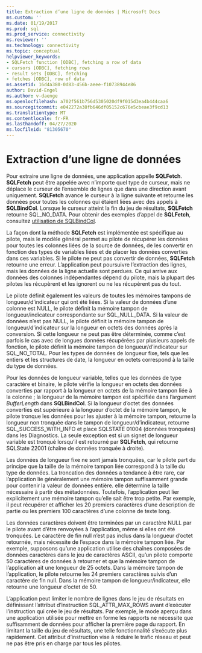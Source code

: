 ```yaml
---
title: Extraction d’une ligne de données | Microsoft Docs
ms.custom: ''
ms.date: 01/19/2017
ms.prod: sql
ms.prod_service: connectivity
ms.reviewer: ''
ms.technology: connectivity
ms.topic: conceptual
helpviewer_keywords:
- SQLFetch function [ODBC], fetching a row of data
- cursors [ODBC], fetching rows
- result sets [ODBC], fetching
- fetches [ODBC], row of data
ms.assetid: 16d4a380-0d83-456b-aeee-f10738944e86
author: David-Engel
ms.author: v-daenge
ms.openlocfilehash: a702f561b756d5305020df9f015d3ea4b444caa6
ms.sourcegitcommit: e042272a38fb646df05152c676e5cbeae3f9cd13
ms.translationtype: MT
ms.contentlocale: fr-FR
ms.lasthandoff: 04/27/2020
ms.locfileid: "81305670"
---
```

# <a name="fetching-a-row-of-data"></a>Extraction d’une ligne de données
Pour extraire une ligne de données, une application appelle **SQLFetch**. **SQLFetch** peut être appelée avec n’importe quel type de curseur, mais ne déplace le curseur de l’ensemble de lignes que dans une direction avant uniquement. **SQLFetch** avance le curseur à la ligne suivante et retourne les données pour toutes les colonnes qui étaient liées avec des appels à **SQLBindCol**. Lorsque le curseur atteint la fin du jeu de résultats, **SQLFetch** retourne SQL_NO_DATA. Pour obtenir des exemples d’appel de **SQLFetch**, consultez [utilisation de SQLBindCol](../../../odbc/reference/develop-app/using-sqlbindcol.md).  
  
 La façon dont la méthode **SQLFetch** est implémentée est spécifique au pilote, mais le modèle général permet au pilote de récupérer les données pour toutes les colonnes liées de la source de données, de les convertir en fonction des types de variables liées et de placer les données converties dans ces variables. Si le pilote ne peut pas convertir de données, **SQLFetch** retourne une erreur. L’application peut poursuivre l’extraction des lignes, mais les données de la ligne actuelle sont perdues. Ce qui arrive aux données des colonnes indépendantes dépend du pilote, mais la plupart des pilotes les récupèrent et les ignorent ou ne les récupèrent pas du tout.  
  
 Le pilote définit également les valeurs de toutes les mémoires tampons de longueur/d’indicateur qui ont été liées. Si la valeur de données d’une colonne est NULL, le pilote définit la mémoire tampon de longueur/indicateur correspondante sur SQL_NULL_DATA. Si la valeur de données n’est pas NULL, le pilote définit la mémoire tampon de longueur/d’indicateur sur la longueur en octets des données après la conversion. Si cette longueur ne peut pas être déterminée, comme c’est parfois le cas avec de longues données récupérées par plusieurs appels de fonction, le pilote définit la mémoire tampon de longueur/d’indicateur sur SQL_NO_TOTAL. Pour les types de données de longueur fixe, tels que les entiers et les structures de date, la longueur en octets correspond à la taille du type de données.  
  
 Pour les données de longueur variable, telles que les données de type caractère et binaire, le pilote vérifie la longueur en octets des données converties par rapport à la longueur en octets de la mémoire tampon liée à la colonne ; la longueur de la mémoire tampon est spécifiée dans l’argument *BufferLength* dans **SQLBindCol**. Si la longueur d’octet des données converties est supérieure à la longueur d’octet de la mémoire tampon, le pilote tronque les données pour les ajuster à la mémoire tampon, retourne la longueur non tronquée dans le tampon de longueur/d’indicateur, retourne SQL_SUCCESS_WITH_INFO et place SQLSTATE 01004 (données tronquées) dans les Diagnostics. La seule exception est si un signet de longueur variable est tronqué lorsqu’il est retourné par **SQLFetch**, qui retourne SQLState 22001 (chaîne de données tronquée à droite).  
  
 Les données de longueur fixe ne sont jamais tronquées, car le pilote part du principe que la taille de la mémoire tampon liée correspond à la taille du type de données. La troncation des données a tendance à être rare, car l’application lie généralement une mémoire tampon suffisamment grande pour contenir la valeur de données entière. elle détermine la taille nécessaire à partir des métadonnées. Toutefois, l’application peut lier explicitement une mémoire tampon qu’elle sait être trop petite. Par exemple, il peut récupérer et afficher les 20 premiers caractères d’une description de partie ou les premiers 100 caractères d’une colonne de texte long.  
  
 Les données caractères doivent être terminées par un caractère NULL par le pilote avant d’être renvoyées à l’application, même si elles ont été tronquées. Le caractère de fin null n’est pas inclus dans la longueur d’octet retournée, mais nécessite de l’espace dans la mémoire tampon liée. Par exemple, supposons qu’une application utilise des chaînes composées de données caractères dans le jeu de caractères ASCII, qu’un pilote comporte 50 caractères de données à retourner et que la mémoire tampon de l’application ait une longueur de 25 octets. Dans la mémoire tampon de l’application, le pilote retourne les 24 premiers caractères suivis d’un caractère de fin null. Dans la mémoire tampon de longueur/indicateur, elle retourne une longueur d’octet de 50.  
  
 L’application peut limiter le nombre de lignes dans le jeu de résultats en définissant l’attribut d’instruction SQL_ATTR_MAX_ROWS avant d’exécuter l’instruction qui crée le jeu de résultats. Par exemple, le mode aperçu dans une application utilisée pour mettre en forme les rapports ne nécessite que suffisamment de données pour afficher la première page du rapport. En limitant la taille du jeu de résultats, une telle fonctionnalité s’exécute plus rapidement. Cet attribut d’instruction vise à réduire le trafic réseau et peut ne pas être pris en charge par tous les pilotes.
